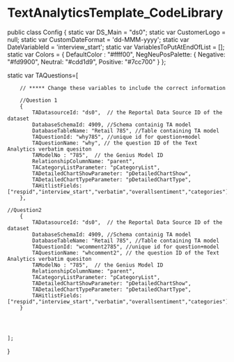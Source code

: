 # TextAnalyticsTemplate_CodeLibrary

public class Config {
  static var DS_Main = "ds0";
  static var CustomerLogo = null;
  static var CustomDateFormat = 'dd-MMM-yyyy';
  static var DateVariableId = 'interview_start';
  static var VariablesToPutAtEndOfList = [];
  static var Colors = {
    DefaultColor : "#ffff00",
    NegNeuPosPalette: {
      Negative: "#fd9900",
      Neutral: "#cdd1d9",
      Positive: "#7cc700"
    }
                      };

  static var TAQuestions=[

        // ***** Change these variables to include the correct information

        //Question 1
    	{
          	TADatasourceId: "ds0",  // the Reportal Data Source ID of the dataset
          	DatabaseSchemaId: 4909, //Schema containig TA model
            DatabaseTableName: "Retail 785", //Table containing TA model
            TAQuestionId: "why785", //unique id for question+model
            TAQuestionName: "why", // the question ID of the Text Analytics verbatim quesiton
            TAModelNo : "785",	// the Genius Model ID
            RelationshipColumnName: "parent",
          	TACategoryListParameter: "pCategoryList",
          	TADetailedChartShowParameter: "pDetailedChartShow",
          	TADetailedChartTypeParameter: "pDetailedChartType",
          	TAHitlistFields: ["respid","interview_start","verbatim","overallsentiment","categories"]
        },

    //Question2
        {
          	TADatasourceId: "ds0",  // the Reportal Data Source ID of the dataset
          	DatabaseSchemaId: 4909, //Schema containig TA model
            DatabaseTableName: "Retail 785", //Table containing TA model
            TAQuestionId: "wcomment2785", //unique id for question+model
            TAQuestionName: "whcomment2", // the question ID of the Text Analytics verbatim quesiton
            TAModelNo : "785",	// the Genius Model ID
            RelationshipColumnName: "parent",
          	TACategoryListParameter: "pCategoryList",
          	TADetailedChartShowParameter: "pDetailedChartShow",
          	TADetailedChartTypeParameter: "pDetailedChartType",
          	TAHitlistFields: ["respid","interview_start","verbatim","overallsentiment","categories"]
        }




    ];
}